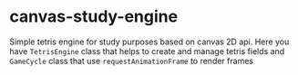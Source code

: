 # canvas-study-engine
Simple tetris engine for study purposes based on canvas 2D api. Here you have `TetrisEngine` class that helps to create and manage tetris fields and `GameCycle` class that use `requestAnimationFrame` to render frames
